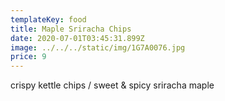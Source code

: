 ```yaml
---
templateKey: food
title: Maple Sriracha Chips
date: 2020-07-01T03:45:31.899Z
image: ../../../static/img/1G7A0076.jpg
price: 9
---
```

crispy kettle chips / sweet & spicy sriracha maple
